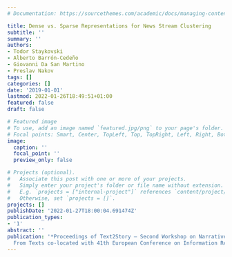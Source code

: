 ```yaml
---
# Documentation: https://sourcethemes.com/academic/docs/managing-content/

title: Dense vs. Sparse Representations for News Stream Clustering
subtitle: ''
summary: ''
authors:
- Todor Staykovski
- Alberto Barrón-Cedeño
- Giovanni Da San Martino
- Preslav Nakov
tags: []
categories: []
date: '2019-01-01'
lastmod: 2022-01-26T18:49:51+01:00
featured: false
draft: false

# Featured image
# To use, add an image named `featured.jpg/png` to your page's folder.
# Focal points: Smart, Center, TopLeft, Top, TopRight, Left, Right, BottomLeft, Bottom, BottomRight.
image:
  caption: ''
  focal_point: ''
  preview_only: false

# Projects (optional).
#   Associate this post with one or more of your projects.
#   Simply enter your project's folder or file name without extension.
#   E.g. `projects = ["internal-project"]` references `content/project/deep-learning/index.md`.
#   Otherwise, set `projects = []`.
projects: []
publishDate: '2022-01-27T18:00:04.691474Z'
publication_types:
- '1'
abstract: ''
publication: '*Proceedings of Text2Story — Second Workshop on Narrative Extraction
  From Texts co-located with 41th European Conference on Information Retrieval*'
---
```

